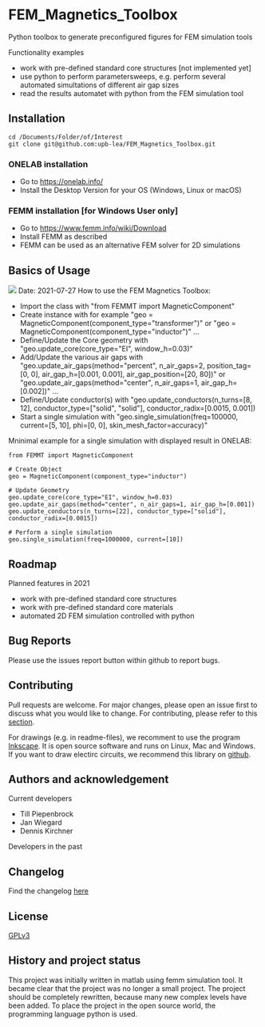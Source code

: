 # FEM_Magnetics_Toolbox
Python toolbox to generate preconfigured figures for FEM simulation tools

Functionality examples
 * work with pre-defined standard core structures [not implemented yet]
 * use python to perform parametersweeps, e.g. perform several automated simultations of different air gap sizes
 * read the results automatet with python from the FEM simulation tool


## Installation
```
cd /Documents/Folder/of/Interest   
git clone git@github.com:upb-lea/FEM_Magnetics_Toolbox.git
```
### ONELAB installation
* Go to https://onelab.info/
* Install the Desktop Version for your OS (Windows, Linux or macOS)
### FEMM installation [for Windows User only]
* Go to https://www.femm.info/wiki/Download
* Install FEMM as described
* FEMM can be used as an alternative FEM solver for 2D simulations

## Basics of Usage
![](https://github.com/upb-lea/FEM_Magnetics_Toolbox/blob/main/Documentation/Transformer_Screenshot.png?raw=true)
Date: 2021-07-27
How to use the FEM Magnetics Toolbox:
* Import the class with "from FEMMT import MagneticComponent"
* Create instance with for example "geo = MagneticComponent(component_type="transformer")"
				or "geo = MagneticComponent(component_type="inductor")"
				...
* Define/Update the Core geometry with "geo.update_core(core_type="EI", window_h=0.03)"
* Add/Update the various air gaps with "geo.update_air_gaps(method="percent", n_air_gaps=2, position_tag=[0, 0], air_gap_h=[0.001, 0.001], air_gap_position=[20, 80])"
				    or "geo.update_air_gaps(method="center", n_air_gaps=1, air_gap_h=[0.002])"
				    ...
* Define/Update conductor(s) with "geo.update_conductors(n_turns=[8, 12], conductor_type=["solid", "solid"], conductor_radix=[0.0015, 0.001])
* Start a single simulation with "geo.single_simulation(freq=100000, current=[5, 10], phi=[0, 0], skin_mesh_factor=accuracy)"

Mninimal example for a single simulation with displayed result in ONELAB:
```
from FEMMT import MagneticComponent

# Create Object
geo = MagneticComponent(component_type="inductor")

# Update Geometry
geo.update_core(core_type="EI", window_h=0.03)
geo.update_air_gaps(method="center", n_air_gaps=1, air_gap_h=[0.001])
geo.update_conductors(n_turns=[22], conductor_type=["solid"], conductor_radix=[0.0015])

# Perform a single simulation
geo.single_simulation(freq=1000000, current=[10])
```

## Roadmap
Planned features in 2021
* work with pre-defined standard core structures
* work with pre-defined standard core materials
* automated 2D FEM simulation controlled with python

## Bug Reports
Please use the issues report button within github to report bugs.

## Contributing
Pull requests are welcome. For major changes, please open an issue first to discuss what you would like to change.
For contributing, please refer to this [section](Contributing.md).

For drawings (e.g. in readme-files), we recomment to use the program [Inkscape](https://inkscape.org/). It is open source software and runs on Linux, Mac and Windows. If you want to draw electirc circuits, we recommend this library on [github](https://github.com/upb-lea/Inkscape_electric_Symbols).

## Authors and acknowledgement
Current developers
 * Till Piepenbrock
 * Jan Wiegard
 * Dennis Kirchner

Developers in the past


## Changelog
Find the changelog [here](CHANGELOG.md)

## License
[GPLv3](https://choosealicense.com/licenses/gpl-3.0/)

## History and project status
This project was initially written in matlab using femm simulation tool. It became clear that the project was no longer a small project. The project should be completely rewritten, because many new complex levels have been added. To place the project in the open source world, the programming language python is used.      

